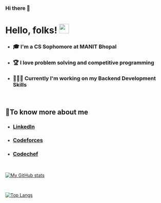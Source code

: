 ### Hi there 👋
# Hello, folks! <img src="https://raw.githubusercontent.com/MartinHeinz/MartinHeinz/master/wave.gif" width="30px">

* ### 🎓 I'm a CS Sophomore at MANIT Bhopal
* ### 🏆 I love problem solving and competitive programming
* ### 👨🏽‍💻 Currently I'm working on my Backend Development Skills

<br />

## 💬To know more about me
* ### [LinkedIn](https://www.linkedin.com/in/aditya-prasad-2508/)
* ### [Codeforces](https://codeforces.com/profile/apcc_25)
* ### [Codechef](https://www.codechef.com/users/apcc_25)

<br />

[![My GitHub stats](https://github-readme-stats.vercel.app/api?username=adityap25&show_icons=true&theme=tokyonight)
](https://github.com/adityap25/github-readme-stats)

<br />

[![Top Langs](https://github-readme-stats.vercel.app/api/top-langs/?username=adityap25&layout=compact&theme=tokyonight)](https://github.com/adityap25/github-readme-stats)


